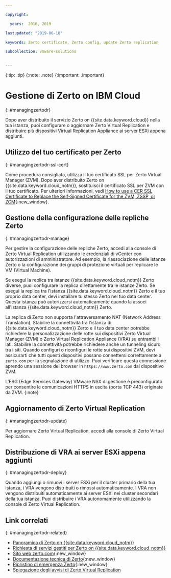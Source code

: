 ```yaml
---

copyright:

  years:  2016, 2019

lastupdated: "2019-06-18"

keywords: Zerto certificate, Zerto config, update Zerto replication

subcollection: vmware-solutions


---
```


{:tip: .tip}
{:note: .note}
{:important: .important}

# Gestione di Zerto on IBM Cloud
{: #managingzertodr}

Dopo aver distribuito il servizio Zerto on {{site.data.keyword.cloud}} nella tua istanza, puoi configurare o aggiornare Zerto Virtual Replication e distribuire più dispositivi Virtual Replication Appliance ai server ESXi appena aggiunti.

## Utilizzo del tuo certificato per Zerto
{: #managingzertodr-ssl-cert}

Come procedura consigliata, utilizza il tuo certificato SSL per Zerto Virtual Manager (ZVM). Dopo aver distribuito Zerto on {{site.data.keyword.cloud_notm}}, sostituisci il certificato SSL per ZVM con il tuo certificato. Per ulteriori informazioni, vedi [How to use a CER SSL Certificate to Replace the Self-Signed Certificate for the ZVM, ZSSP, or ZCM](https://www.zerto.com/myzerto/knowledge-base/how-to-use-a-cer-ssl-certificate-to-replace-the-self-signed-certificate-for-the-zvm-zssp-or-zcm/){:new_window}.

## Gestione della configurazione delle repliche Zerto
{: #managingzertodr-manage}

Per gestire la configurazione delle repliche Zerto, accedi alla console di Zerto Virtual Replication utilizzando le credenziali di vCenter con autorizzazioni di amministratore. Ad esempio, la riassociazione delle istanze Zerto o la configurazione dei gruppi di protezione virtuali per replicare le VM (Virtual Machine).

Se esegui la replica tra istanze {{site.data.keyword.cloud_notm}} Zerto diverse, puoi configurare la replica direttamente tra le istanze Zerto. Se esegui la replica tra l'istanza {{site.data.keyword.cloud_notm}} Zerto e il tuo proprio data center, devi installare tu stesso Zerto nel tuo data center. Questa istanza può autorizzarsi automaticamente quando la associ all'istanza {{site.data.keyword.cloud_notm}} Zerto.

La replica di Zerto non supporta l'attraversamento NAT (Network Address Translation). Stabilire la connettività tra l'istanza di {{site.data.keyword.cloud_notm}} Zerto e il tuo data center potrebbe richiedere la personalizzazione delle rotte sui dispositivi Zerto Virtual Manager (ZVM) o Zerto Virtual Replication Appliance (VRA) su entrambi i lati. Stabilire la connettività potrebbe richiedere anche un tunneling sicuro tra i siti. Quando configuri o riconfiguri le rotte sui dispositivi ZVM, devi assicurarti che tutti questi dispositivi possano connettersi correttamente a `zerto.com` per la segnalazione di utilizzo. Puoi verificare questa connessione aprendo una sessione del browser in `https://www.zerto.com` dal dispositivo ZVM.

L'ESG (Edge Services Gateway) VMware NSX di gestione è preconfigurato per consentire le comunicazioni HTTPS in uscita (porta TCP 443) originate da ZVM.
{:note}

## Aggiornamento di Zerto Virtual Replication
{: #managingzertodr-update}

Per aggiornare Zerto Virtual Replication, accedi alla console di Zerto Virtual Replication.

## Distribuzione di VRA ai server ESXi appena aggiunti
{: #managingzertodr-deploy}

Quando aggiungi o rimuovi i server ESXi per il cluster primario della tua istanza, i VRA vengono distribuiti o rimossi automaticamente. I VRA non vengono distribuiti automaticamente ai server ESXi nei cluster secondari della tua istanza. Puoi distribuire i VRA autonomamente utilizzando la console di Zerto Virtual Replication.

## Link correlati
{: #managingzertodr-related}

* [Panoramica di Zerto on {{site.data.keyword.cloud_notm}}](/docs/services/vmwaresolutions/services?topic=vmware-solutions-addingzertodr)
* [Richiesta di servizi gestiti per Zerto on {{site.data.keyword.cloud_notm}}](/docs/services/vmwaresolutions/services?topic=vmware-solutions-managing_zerto_services)
* [Sito web zerto.com](https://www.zerto.com){:new_window}
* [Documentazione tecnica di Zerto](https://www.zerto.com/myzerto/technical-documentation/){:new_window}
* [Ripristino di emergenza Zerto](https://www.ibm.com/cloud/garage/architectures/virtualizationArchitecture/zerto){:new_window}
* [Spiegazione degli avvisi di Zerto Virtual Replication](https://www.zerto.com/myzerto/knowledge-base/explanation-of-zvr-alerts/)
